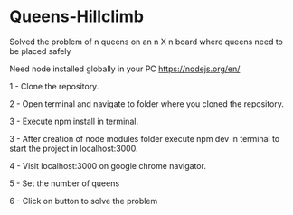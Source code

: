 # Queens-Hillclimb
Solved the problem of n queens on an n X n board where queens need to be placed safely

Need node installed globally in your PC
https://nodejs.org/en/

1 - Clone the repository.

2 - Open terminal and navigate to folder where you cloned the repository.

3 - Execute npm install in terminal.

3 - After creation of node modules folder execute npm dev in terminal to start the project in localhost:3000.

4 - Visit localhost:3000 on google chrome navigator.

5 - Set the number of queens

6 - Click on button to solve the problem
